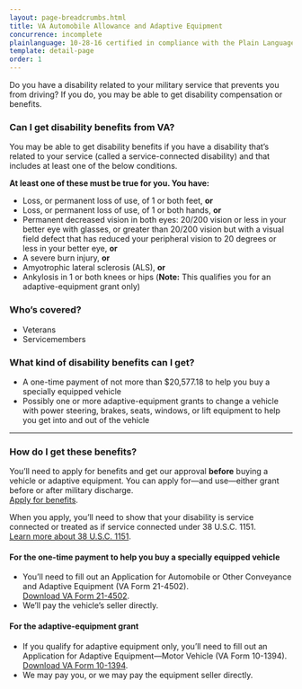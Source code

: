 ```yaml
---
layout: page-breadcrumbs.html
title: VA Automobile Allowance and Adaptive Equipment
concurrence: incomplete
plainlanguage: 10-28-16 certified in compliance with the Plain Language Act
template: detail-page
order: 1
---
```


<div class="va-introtext">

Do you have a disability related to your military service that prevents you from driving? If you do, you may be able to get disability compensation or benefits. 

</div>


<div class="feature" markdown="1">

### Can I get disability benefits from VA?

You may be able to get disability benefits if you have a disability that’s related to your service (called a service-connected disability) and that includes at least one of the below conditions.

**At least one of these must be true for you. You have:**
  - Loss, or permanent loss of use, of 1 or both feet, **or**
  - Loss, or permanent loss of use, of 1 or both hands, **or**
  - Permanent decreased vision in both eyes: 20/200 vision or less in your better eye with glasses, or greater than 20/200 vision but with a visual field defect that has reduced your peripheral vision to 20 degrees or less in your better eye, **or**
  - A severe burn injury, **or**
  - Amyotrophic lateral sclerosis (ALS), **or**
  - Ankylosis in 1 or both knees or hips (**Note:** This qualifies you for an adaptive-equipment grant only)

### Who’s covered?

- Veterans
- Servicemembers
</div>

### What kind of disability benefits can I get?

- A one-time payment of not more than $20,577.18 to help you buy a specially equipped vehicle
- Possibly one or more adaptive-equipment grants to change a vehicle with power steering, brakes, seats, windows, or lift equipment to help you get into and out of the vehicle

-----

### How do I get these benefits?

You’ll need to apply for benefits and get our approval **before** buying a vehicle or adaptive equipment. You can apply for—and use—either grant before or after military discharge. <br>
[Apply for benefits](/disability/how-to-file-claim/).

When you apply, you’ll need to show that your disability is service connected or treated as if service connected under 38 U.S.C. 1151. <br>
[Learn more about 38 U.S.C. 1151](/disability/eligibility/special-claims/1151-claims-title-38/).

#### For the one-time payment to help you buy a specially equipped vehicle 
- You’ll need to fill out an Application for Automobile or Other Conveyance and Adaptive Equipment (VA Form 21-4502). <br>
[Download VA Form 21-4502](https://www.vba.va.gov/pubs/forms/VBA-21-4502-ARE.pdf). 
- We’ll pay the vehicle’s seller directly. 

#### For the adaptive-equipment grant
- If you qualify for adaptive equipment only, you’ll need to fill out an Application for Adaptive Equipment—Motor Vehicle (VA Form 10-1394). <br>
[Download VA Form 10-1394](https://www.va.gov/vaforms/medical/pdf/10-1394-fill.pdf).
- We may pay you, or we may pay the equipment seller directly.  

